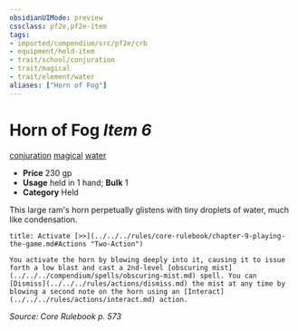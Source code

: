 ```yaml
---
obsidianUIMode: preview
cssclass: pf2e,pf2e-item
tags:
- imported/compendium/src/pf2e/crb
- equipment/held-item
- trait/school/conjuration
- trait/magical
- trait/element/water
aliases: ["Horn of Fog"]
---
```

# Horn of Fog *Item 6*  
[conjuration](conjuration.md)  [magical](magical.md)  [water](water.md)  

- **Price** 230 gp
- **Usage** held in 1 hand; **Bulk** 1
- **Category** Held

This large ram's horn perpetually glistens with tiny droplets of water, much like condensation.

```ad-embed-ability
title: Activate [>>](../../../rules/core-rulebook/chapter-9-playing-the-game.md#Actions "Two-Action")

You activate the horn by blowing deeply into it, causing it to issue forth a low blast and cast a 2nd-level [obscuring mist](../../../compendium/spells/obscuring-mist.md) spell. You can [Dismiss](../../../rules/actions/dismiss.md) the mist at any time by blowing a second note on the horn using an [Interact](../../../rules/actions/interact.md) action.
```

*Source: Core Rulebook p. 573*
